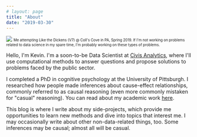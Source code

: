 ```yaml
---
# layout: page
title: "About"
date: "2019-03-30"
---
```


![](/./about_files/likethedickens.jpg)
<sub><sup>Me attempting Like the Dickens (V7) @ Coll's Cove in PA, Spring 2019. If I'm not working on problems related to data science in my spare time, I'm probably working on these types of problems.</sup></sub>

Hello, I'm Kevin. I'm a soon-to-be Data Scientist at [Civis Analytics](https://civisanalytics.com), where I'll use computational methods to answer questions and propose solutions to problems faced by the public sector.

I completed a PhD in cognitive psychology at the University of Pittsburgh. I researched how people made inferences about cause-effect relationships, commonly referred to as causal reasoning (even more commonly mistaken for "casual" reasoning). You can read about my academic work [here](/academic/index.html).

This blog is where I write about my side-projects, which provide me opportunities to learn new methods and dive into topics that interest me. I may occasionally write about other non-data-related things, too. Some inferences may be causal; almost all will be casual.